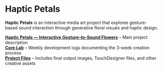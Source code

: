 # Haptic Petals

**Haptic Petals** is an interactive media art project that explores gesture-based sound interaction through generative floral visuals and haptic design.

**[Haptic Petals — Interactive Gesture-to-Sound Flowers]([./Haptic%20Petals%20%E2%80%94%20Interactive%20Gesture-to-Sound%20Flowers.md](https://github.com/Mingzhao-Du/HapticPetals-Interactive-Art/blob/main/Haptic%20Petals%20%E2%80%94%20Interactive%20Gesture-to-Sound%20Flowers.md))** – Main project description  
**[Core Lab](https://github.com/Mingzhao-Du/HapticPetals-Interactive-Art/tree/main/Core%20Lab)** – Weekly development logs documenting the 3-week creation process  
**[Project Files](https://github.com/Mingzhao-Du/HapticPetals-Interactive-Art/tree/main/Project%20Files)** – Includes final output images, TouchDesigner files, and other creative assets
